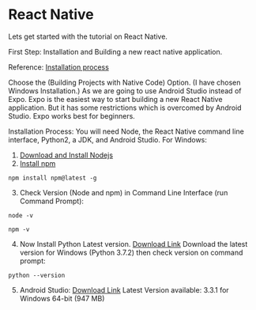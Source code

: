 # React Native

Lets get started with the tutorial on React Native.

First Step: Installation and Building a new react native application.

Reference:
[Installation process](https://facebook.github.io/react-native/docs/getting-started)

Choose the (Building Projects with Native Code) Option. (I have chosen Windows Installation.)
As we are going to use Android Studio instead of Expo. Expo is the easiest way to start building a new React Native application.
But it has some restrictions which is overcomed by Android Studio. Expo works best for beginners.

Installation Process:
You will need Node, the React Native command line interface, Python2, a JDK, and Android Studio.
For Windows:
1. [Download and Install Nodejs](https://nodejs.org/en/download/)
2. [Install npm]()
```
npm install npm@latest -g
```
3. Check Version (Node and npm) in Command Line Interface (run Command Prompt): 
```
node -v
```
```
npm -v
```
4. Now Install Python Latest version. [Download Link](https://www.python.org/downloads/)
Download the latest version for Windows (Python 3.7.2)
then check version on command prompt: 
```
python --version
```
5. Android Studio: [Download Link](https://developer.android.com/studio/)
Latest Version available: 3.3.1 for Windows 64-bit (947 MB)



